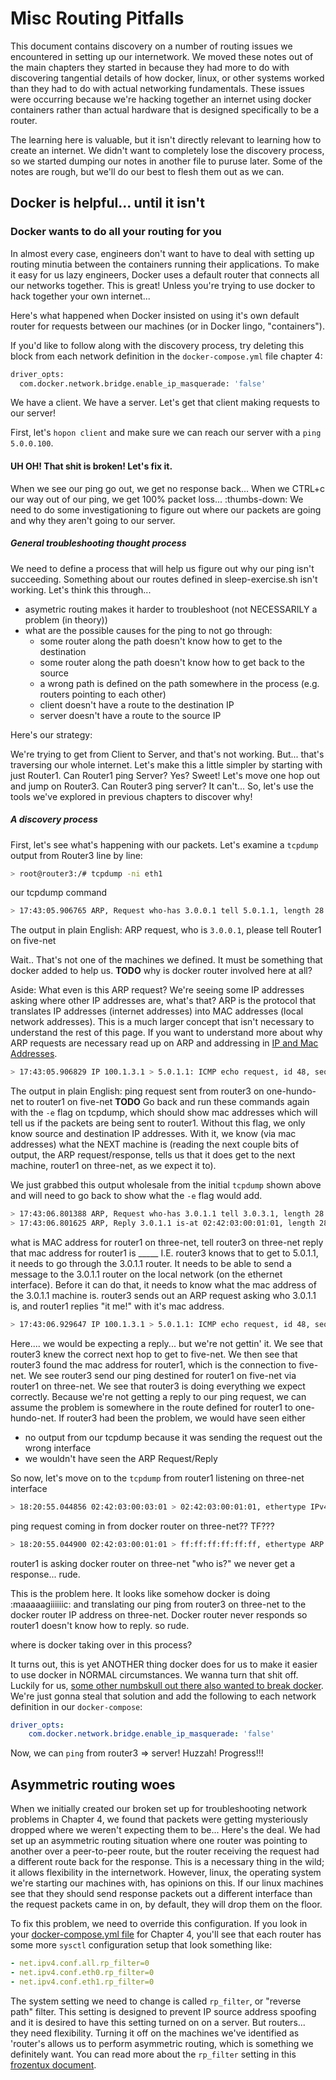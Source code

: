 # Misc Routing Pitfalls

This document contains discovery on a number of routing issues we encountered in setting up our internetwork. We moved these notes out of the main chapters they started in because they had more to do with discovering tangential details of how docker, linux, or other systems worked than they had to do with actual networking fundamentals. These issues were occurring because we're hacking together an internet using docker containers rather than actual hardware that is designed specifically to be a router.

The learning here is valuable, but it isn't directly relevant to learning how to create an internet. We didn't want to completely lose the discovery process, so we started dumping our notes in another file to puruse later. Some of the notes are rough, but we'll do our best to flesh them out as we can.

## Docker is helpful... until it isn't

### Docker wants to do all your routing for you

In almost every case, engineers don't want to have to deal with setting up routing minutia between the containers running their applications. To make it easy for us lazy engineers, Docker uses a default router that connects all our networks together. This is great! Unless you're trying to use docker to hack together your own internet...

Here's what happened when Docker insisted on using it's own default router for requests between our machines (or in Docker lingo, "containers").

If you'd like to follow along with the discovery process, try deleting this block from each network definition in the `docker-compose.yml` file chapter 4:

```bash
driver_opts:
  com.docker.network.bridge.enable_ip_masquerade: 'false'
```

We have a client. We have a server. Let's get that client making requests to our server!

First, let's `hopon client` and make sure we can reach our server with a `ping 5.0.0.100`.

#### UH OH! That shit is broken! Let's fix it.

When we see our ping go out, we get no response back... When we CTRL+c our way out of our ping, we get 100% packet loss... :thumbs-down: We need to do some investigationing to figure out where our packets are going and why they aren't going to our server.

##### General troubleshooting thought process

We need to define a process that will help us figure out why our ping isn't succeeding. Something about our routes defined in sleep-exercise.sh isn't working. Let's think this through...

- asymetric routing makes it harder to troubleshoot (not NECESSARILY a problem (in theory))
- what are the possible causes for the ping to not go through:
  * some router along the path doesn't know how to get to the destination
  * some router along the path doesn't know how to get back to the source
  * a wrong path is defined on the path somewhere in the process (e.g. routers pointing to each other)
  * client doesn't have a route to the destination IP
  * server doesn't have a route to the source IP

Here's our strategy:

We're trying to get from Client to Server, and that's not working. But... that's traversing our whole internet. Let's make this a little simpler by starting with just Router1. Can Router1 ping Server? Yes? Sweet! Let's move one hop out and jump on Router3. Can Router3 ping server? It can't... So, let's use the tools we've explored in previous chapters to discover why!

##### A discovery process

First, let's see what's happening with our packets. Let's examine a `tcpdump` output from Router3 line by line:

```bash
> root@router3:/# tcpdump -ni eth1
```

our tcpdump command

```bash
> 17:43:05.906765 ARP, Request who-has 3.0.0.1 tell 5.0.1.1, length 28
```

The output in plain English: ARP request, who is `3.0.0.1`, please tell Router1 on five-net

Wait.. That's not one of the machines we defined. It must be something that docker added to help us.
**TODO** why is docker router involved here at all?

Aside: What even is this ARP request? We're seeing some IP addresses asking where other IP addresses are, what's that? ARP is the protocol that translates IP addresses (internet addresses) into MAC addresses (local network addresses). This is a much larger concept that isn't necessary to understand the rest of this page. If you want to understand more about why ARP requests are necessary read up on ARP and addressing in [IP and Mac Addresses](../appendix/ip-and-mac-addresses.md).

```bash
> 17:43:05.906829 IP 100.1.3.1 > 5.0.1.1: ICMP echo request, id 48, seq 5, length 64
```

The output in plain English: ping request sent from router3 on one-hundo-net to router1 on five-net
**TODO** Go back and run these commands again with the `-e` flag on tcpdump, which should show mac addresses which will tell us if the packets are being sent to router1. Without this flag, we only know source and destination IP addresses. With it, we know (via mac addresses) what the NEXT machine is (reading the next couple bits of output, the ARP request/response, tells us that it does get to the next machine, router1 on three-net, as we expect it to).

We just grabbed this output wholesale from the initial `tcpdump` shown above and will need to go back to show what the `-e` flag would add.

```bash
> 17:43:06.801388 ARP, Request who-has 3.0.1.1 tell 3.0.3.1, length 28
> 17:43:06.801625 ARP, Reply 3.0.1.1 is-at 02:42:03:00:01:01, length 28
```

what is MAC address for router1 on three-net, tell router3 on three-net
reply that mac address for router1 is _____
I.E. router3 knows that to get to 5.0.1.1, it needs to go through the 3.0.1.1 router. It needs to be able to send a message to the 3.0.1.1 router on the local network (on the ethernet interface). Before it can do that, it needs to know what the mac address of the 3.0.1.1 machine is. router3 sends out an ARP request asking who 3.0.1.1 is, and router1 replies "it me!" with it's mac address.

```bash
> 17:43:06.929647 IP 100.1.3.1 > 5.0.1.1: ICMP echo request, id 48, seq 6, length 64
```

Here.... we would be expecting a reply... but we're not gettin' it.
We see that router3 knew the correct next hop to get to five-net. We then see that router3 found the mac address for router1, which is the connection to five-net. We see router3 send our ping destined for router1 on five-net via router1 on three-net. We see that router3 is doing everything we expect correctly. Because we're not getting a reply to our ping request, we can assume the problem is somewhere in the route defined for router1 to one-hundo-net.
If router3 had been the problem, we would have seen either
- no output from our tcpdump because it was sending the request out the wrong interface
- we wouldn't have seen the ARP Request/Reply

So now, let's move on to the `tcpdump` from router1 listening on three-net interface

```bash
> 18:20:55.044856 02:42:03:00:03:01 > 02:42:03:00:01:01, ethertype IPv4 (0x0800), length 98: 3.0.0.1 > 5.0.1.1: ICMP echo request, id 54, seq 1, length 64
```

ping request coming in from docker router on three-net?? TF???

```bash
> 18:20:55.044900 02:42:03:00:01:01 > ff:ff:ff:ff:ff:ff, ethertype ARP (0x0806), length 42: Request who-has 3.0.0.1 tell 5.0.1.1, length 28
```

router1 is asking docker router on three-net "who is?"
we never get a response... rude.

This is the problem here. It looks like somehow docker is doing :maaaaagiiiiiic: and translating our ping from router3 on three-net to the docker router IP address on three-net. Docker router never responds so router1 doesn't know how to reply. so rude.

where is docker taking over in this process? 

It turns out, this is yet ANOTHER thing docker does for us to make it easier to use docker in NORMAL circumstances. We wanna turn that shit off. Luckily for us, [some other numbskull out there also wanted to break docker](https://forums.docker.com/t/is-it-possible-to-disable-nat-in-docker-compose/48536/2). We're just gonna steal that solution and add the following to each network definition in our `docker-compose`:

```yml
driver_opts:
    com.docker.network.bridge.enable_ip_masquerade: 'false'
```

Now, we can `ping` from router3 => server! Huzzah! Progress!!!

## Asymmetric routing woes

When we initially created our broken set up for troubleshooting network problems in Chapter 4, we found that packets were getting mysteriously dropped where we weren't expecting them to be... Here's the deal. We had set up an asymmetric routing situation where one router was pointing to another over a peer-to-peer route, but the router receiving the request had a different route back for the response. This is a necessary thing in the wild; it allows flexibility in the internetwork. However, linux, the operating system we're starting our machines with, has opinions on this. If our linux machines see that they should send response packets out a different interface than the request packets came in on, by default, they will drop them on the floor.

To fix this problem, we need to override this configuration. If you look in your [docker-compose.yml file](../004-lrg-internetwork/docker-compose.yml) for Chapter 4, you'll see that each router has some more `sysctl` configuration setup that look something like:

```yml
- net.ipv4.conf.all.rp_filter=0
- net.ipv4.conf.eth0.rp_filter=0
- net.ipv4.conf.eth1.rp_filter=0
```

The system setting we need to change is called `rp_filter`, or "reverse path" filter. This setting is designed to prevent IP source address spoofing and it is desired to have this setting turned on on a server. But routers... they need flexibility. Turning it off on the machines we've identified as 'router's allows us to perform asymmetric routing, which is something we definitely want. You can read more about the `rp_filter` setting in this [frozentux document](https://www.frozentux.net/ipsysctl-tutorial/ipsysctl-tutorial.html#AEN634).
